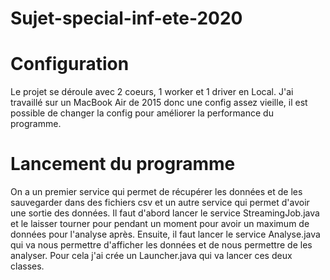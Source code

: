 # Sujet-special-inf-ete-2020

# Configuration
Le projet se déroule avec 2 coeurs, 1 worker et 1 driver en Local.
J'ai travaillé sur un MacBook Air de 2015 donc une config assez vieille, il est possible de changer la config pour améliorer la performance du programme.

# Lancement du programme
On a un premier service qui permet de récupérer les données et de les sauvegarder dans des fichiers csv et un autre service qui permet d'avoir une sortie des données.
Il faut d'abord lancer le service StreamingJob.java et le laisser tourner pour pendant un moment pour avoir un maximum de données pour l'analyse après.
Ensuite, il faut lancer le service Analyse.java qui va nous permettre d'afficher les données et de nous permettre de les analyser.
Pour cela j'ai crée un Launcher.java qui va lancer ces deux classes.
